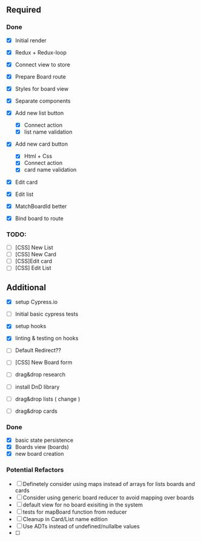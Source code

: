 ## Required

### Done
- [x] Initial render
- [x] Redux + Redux-loop
- [x] Connect view to store
- [x] Prepare Board route
- [x] Styles for board view
- [x] Separate components
- [x] Add new list button
  - [x] Connect action
  - [x] list name validation
- [x] Add new card button
  - [x] Html + Css
  - [x] Connect action
  - [x] card name validation
- [x] Edit card
- [x] Edit list

- [x] MatchBoardId better
- [x] Bind board to route

### TODO:
- [ ] [CSS] New List
- [ ] [CSS] New Card
- [ ] [CSS]Edit card
- [ ] [CSS] Edit List

## Additional

- [x] setup Cypress.io
- [ ] Initial basic cypress tests

- [x] setup hooks
- [x] linting & testing on hooks


- [ ] Default Redirect??
- [ ] [CSS] New Board form

- [ ] drag&drop research
- [ ] install DnD library
- [ ] drag&drop lists ( change )
- [ ] drag&drop cards

### Done
- [x] basic state persistence
- [x] Boards view (boards)
- [x] new board creation

### Potential Refactors

- [ ] Definetely consider using maps instead of arrays for lists boards and cards
- [ ] Consider using generic board reducer to avoid mapping over boards
- [ ] default view for no board exisiting in the system
- [ ] tests for mapBoard function from reducer
- [ ] Cleanup in Card/List name edition
- [ ] Use ADTs instead of undefined/nullalbe values
- [ ]
